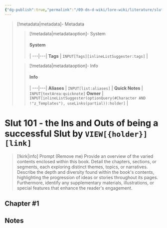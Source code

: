 ```yaml
---
{"dg-publish":true,"permalink":"/09-dn-d-wiki/lore-wiki/literature/slut-101-the-ins-and-outs-of-being-a-successful-slut/","tags":["#Literature"]}
---
```



> [!metadata|metadata]- Metadata 
>> [!metadata|metadataoption]- System
>> #### System
>>  |
>> ---|---|
> **Tags** | `INPUT[Tags][inlineListSuggester:tags]` |
>
>> [!metadata|metadataoption]- Info
>> #### Info
>>  |
>> ---|---|
>> **Aliases** | `INPUT[list:aliases]` |
>> **Quick Notes** |  `INPUT[textArea:quicknote]`
>> **Owner** | `INPUT[inlineListSuggester(optionQuery(#Character AND !"z_Templates"), useLinks(partial)):holder]` |

# Slut 101 - the Ins and Outs of being a successful Slut **by** `VIEW[{holder}][link]`

> [!kirk|info] Prompt (Remove me)
> Provide an overview of the varied contents enclosed within this book. Detail the chapters, sections, or segments, each exploring distinct themes, topics, or narratives. Describe the depth and diversity found within the book's contents, highlighting the progression of ideas or stories throughout its pages. Furthermore, identify any supplementary materials, illustrations, or special features that enhance the reader's engagement.

## Chapter #1


## Notes
